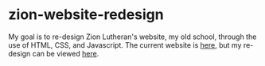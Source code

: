 # zion-website-redesign
My goal is to re-design Zion Lutheran's website, my old school, through
the use of HTML, CSS, and Javascript.
The current website is [here](https://www.zionsfschool.org/), but my
re-design can be viewed [here](https://www.zionsfschool.netlify.app/).
